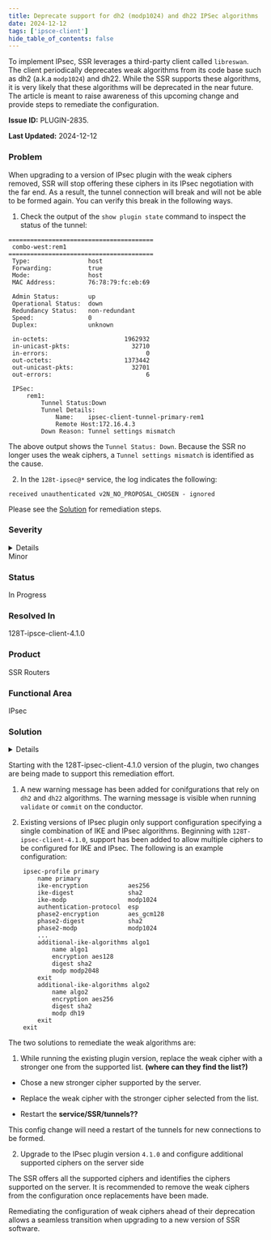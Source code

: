 ```yaml
---
title: Deprecate support for dh2 (modp1024) and dh22 IPSec algorithms
date: 2024-12-12
tags: ['ipsce-client']
hide_table_of_contents: false
---
```


To implement IPsec, SSR leverages a third-party client called `libreswan`. The client periodically deprecates weak algorithms from its code base such as dh2 (a.k.a `modp1024`) and dh22. While the SSR supports these algorithms, it is very likely that these algorithms will be deprecated in the near future. The article is meant to raise awareness of this upcoming change and provide steps to remediate the configuration.

<!-- truncate -->

**Issue ID:** PLUGIN-2835.

**Last Updated:** 2024-12-12

### Problem

When upgrading to a version of IPsec plugin with the weak ciphers removed, SSR will stop offering these ciphers in its IPsec negotiation with the far end. As a result, the tunnel connection will break and will not be able to be formed again. You can verify this break in the following ways.

1. Check the output of the `show plugin state` command to inspect the status of the tunnel:
```
========================================
 combo-west:rem1
========================================
 Type:                host
 Forwarding:          true
 Mode:                host
 MAC Address:         76:78:79:fc:eb:69

 Admin Status:        up
 Operational Status:  down
 Redundancy Status:   non-redundant
 Speed:               0
 Duplex:              unknown

 in-octets:                     1962932
 in-unicast-pkts:                 32710
 in-errors:                           0
 out-octets:                    1373442
 out-unicast-pkts:                32701
 out-errors:                          6

 IPSec:
     rem1:
         Tunnel Status:Down
         Tunnel Details:
             Name:    ipsec-client-tunnel-primary-rem1
             Remote Host:172.16.4.3
         Down Reason: Tunnel settings mismatch
```

The above output shows the `Tunnel Status: Down`. Because the SSR no longer uses the weak ciphers, a `Tunnel settings mismatch` is identified as the cause.

2. In the `128t-ipsec@*` service, the log indicates the following:

```
received unauthenticated v2N_NO_PROPOSAL_CHOSEN - ignored
```

Please see the [Solution](#solution) for remediation steps.

### Severity
<details>
The potential impact of a software defect if encountered. Severity levels are:

* Critical: Could severely affect service, capacity/traffic, and maintenance capabilities. May have a prolonged impact to the entire system.
* Major: Could seriously affect system operation, maintenance, administration and related tasks.
* Minor: Would not significantly impair the functioning or affect service.
</details>
Minor

### Status
In Progress

### Resolved In
128T-ipsce-client-4.1.0

### Product
SSR Routers

### Functional Area
IPsec

### Solution
<details>
Juniper may provide a method to temporarily circumvent a problem; workarounds do not exist for all issues.
</details>

Starting with the 128T-ipsec-client-4.1.0 version of the plugin, two changes are being made to support this remediation effort.

1. A new warning message has been added for conifgurations that rely on `dh2` and `dh22` algorithms. The warning message is visible when running `validate` or `commit` on the conductor.

2. Existing versions of IPsec plugin only support configuration specifying a single combination of IKE and IPsec algorithms. Beginning with `128T-ipsec-client-4.1.0`, support has been added to allow multiple ciphers to be configured for IKE and IPsec. The following is an example configuration:

```config {11-22}
    ipsec-profile primary
        name primary
        ike-encryption           aes256
        ike-digest               sha2
        ike-modp                 modp1024
        authentication-protocol  esp
        phase2-encryption        aes_gcm128
        phase2-digest            sha2
        phase2-modp              modp1024
        ...
        additional-ike-algorithms algo1
            name algo1
            encryption aes128
            digest sha2
            modp modp2048
        exit
        additional-ike-algorithms algo2
            name algo2
            encryption aes256
            digest sha2
            modp dh19
        exit
    exit
```

The two solutions to remediate the weak algorithms are:

1. While running the existing plugin version, replace the weak cipher with a stronger one from the supported list. **(where can they find the list?)**

 - Chose a new stronger cipher supported by the server.

 - Replace the weak cipher with the stronger cipher selected from the list.
    
 - Restart the **service/SSR/tunnels??**

This config change will need a restart of the tunnels for new connections to be formed.

2. Upgrade to the IPsec plugin version `4.1.0` and configure additional supported ciphers on the server side

 The SSR offers all the supported ciphers and identifies the ciphers supported on the server. It is recommended to remove the weak ciphers from the configuration once replacements have been made.

Remediating the configuration of weak ciphers ahead of their deprecation allows a seamless transition when upgrading to a new version of SSR software.


